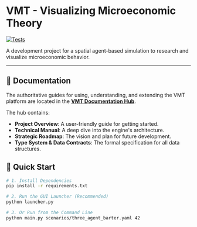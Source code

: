 # VMT - Visualizing Microeconomic Theory

[![Tests](https://img.shields.io/badge/tests-54%2B%2F54%2B%20passing-brightgreen)]()

A development project for a spatial agent-based simulation to research and visualize microeconomic behavior.

---

## 📖 Documentation

The authoritative guides for using, understanding, and extending the VMT platform are located in the **[VMT Documentation Hub](./docs/README.md)**.

The hub contains:
- **Project Overview**: A user-friendly guide for getting started.
- **Technical Manual**: A deep dive into the engine's architecture.
- **Strategic Roadmap**: The vision and plan for future development.
- **Type System & Data Contracts**: The formal specification for all data structures.

## 🚀 Quick Start

```bash
# 1. Install Dependencies
pip install -r requirements.txt

# 2. Run the GUI Launcher (Recommended)
python launcher.py

# 3. Or Run from the Command Line
python main.py scenarios/three_agent_barter.yaml 42
```
